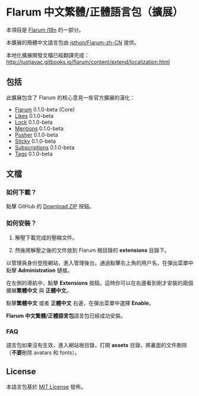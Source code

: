 # Flarum 中文繁體/正體語言包（擴展）

本項目是 [Flarum i18n](https://github.com/justjavac/flarum-i18n-zh) 的一部分。

本擴展的簡體中文語言包由 [jsthon/Flarum-zh-CN](https://github.com/jsthon/Flarum-zh-CN) 提供。

本地化擴展開發文檔已經翻譯完成：<http://justjavac.gitbooks.io/flarum/content/extend/localization.html>

## 包括

此擴展包含了 Flarum 的核心意見一些官方擴展的漢化：

- [Flarum](https://github.com/flarum/core) 0.1.0-beta (Core)
- [Likes](https://github.com/flarum/likes) 0.1.0-beta
- [Lock](https://github.com/flarum/lock) 0.1.0-beta
- [Mentions](https://github.com/flarum/mentions) 0.1.0-beta
- [Pusher](https://github.com/flarum/pusher) 0.1.0-beta
- [Sticky](https://github.com/flarum/sticky) 0.1.0-beta
- [Subscriptions](https://github.com/flarum/subscriptions) 0.1.0-beta
- [Tags](https://github.com/flarum/tags) 0.1.0-beta

## 文檔

### 如何下載？

點擊 GitHub 的 [Download ZIP](https://github.com/akar1nchan/Flarum-Traditional-Chinese/archive/master.zip) 按鈕。

### 如何安裝？

1. 解壓下載完成的壓縮文件。

2. 然後將解壓之後的文件放到 Flarum 根目錄的 **extensions** 目錄下。

以管理員身份登陸網站，進入管理後台。通過點擊右上角的用户名，在彈出菜單中點擊 **Administration** 鏈接。

在左側的導航中，點擊 **Extensions** 按鈕。這時你可以在右邊看到剛才安裝的兩個擴展**繁體中文** 與 **正體中文**。

點擊**繁體中文** 或者 **正體中文** 右邊，在彈出菜單中選擇 **Enable**。

**Flarum 中文繁體/正體語言包**語言包已經成功安裝。

### FAQ

語言包如果沒有生效，進入網站根目錄，打開 **assets** 目錄，將裏面的文件刪除（**不要**刪除 avatars 和 fonts）。

## License

本語言包基於 [MIT License](LICENSE) 發佈。
